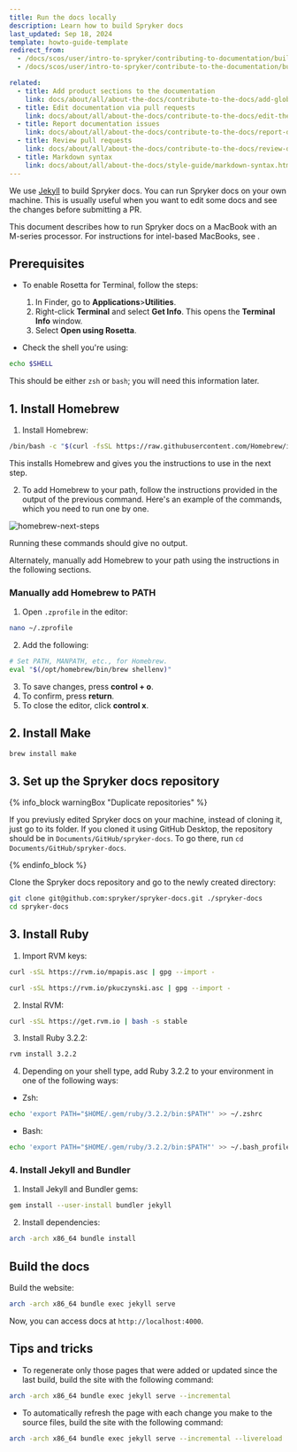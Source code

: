```yaml
---
title: Run the docs locally
description: Learn how to build Spryker docs
last_updated: Sep 18, 2024
template: howto-guide-template
redirect_from:
  - /docs/scos/user/intro-to-spryker/contributing-to-documentation/building-the-documentation-site.html
  - /docs/scos/user/intro-to-spryker/contribute-to-the-documentation/build-the-documentation-site.html

related:
  - title: Add product sections to the documentation
    link: docs/about/all/about-the-docs/contribute-to-the-docs/add-global-sections-to-the-docs.html
  - title: Edit documentation via pull requests
    link: docs/about/all/about-the-docs/contribute-to-the-docs/edit-the-docs-using-a-web-browser.html
  - title: Report documentation issues
    link: docs/about/all/about-the-docs/contribute-to-the-docs/report-docs-issues.html
  - title: Review pull requests
    link: docs/about/all/about-the-docs/contribute-to-the-docs/review-docs-pull-requests.html
  - title: Markdown syntax
    link: docs/about/all/about-the-docs/style-guide/markdown-syntax.html
---
```


We use [Jekyll](https://jekyllrb.com/) to build Spryker docs. You can run Spryker docs on your own machine. This is usually useful when you want to edit some docs and see the changes before submitting a PR.

This document describes how to run Spryker docs on a MacBook with an M-series processor. For instructions for intel-based MacBooks, see []().


## Prerequisites


* To enable Rosetta for Terminal, follow the steps:

  1. In Finder, go to **Applications**>**Utilities**.
  2. Right-click **Terminal** and select **Get Info**.
    This opens the **Terminal Info** window.
  3. Select **Open using Rosetta**.

* Check the shell you're using:
```bash
echo $SHELL
```

This should be either `zsh` or `bash`; you will need this information later.



## 1. Install Homebrew


1. Install Homebrew:

```bash
/bin/bash -c "$(curl -fsSL https://raw.githubusercontent.com/Homebrew/install/HEAD/install.sh)"
```
This installs Homebrew and gives you the instructions to use in the next step.


2. To add Homebrew to your path, follow the instructions provided in the output of the previous command. Here's an example of the commands, which you need to run one by one.

![homebrew-next-steps](https://spryker.s3.eu-central-1.amazonaws.com/docs/About/all/about-the-docs/run-the-docs-locally.md/homebrew-next-steps.png)

Running these commands should give no output.

Alternately, manually add Homebrew to your path using the instructions in the following sections.

### Manually add Homebrew to PATH

1. Open `.zprofile` in the editor:
```bash
nano ~/.zprofile
```

2. Add the following:
```bash
# Set PATH, MANPATH, etc., for Homebrew.
eval "$(/opt/homebrew/bin/brew shellenv)"
```

3. To save changes, press **control + o**.
4. To confirm, press **return**.
5. To close the editor, click **control x**.


## 2. Install Make

```bash
brew install make
```

## 3. Set up the Spryker docs repository

{% info_block warningBox "Duplicate repositories" %}

If you previusly edited Spryker docs on your machine, instead of cloning it, just go to its folder. If you cloned it using GitHub Desktop, the repository should be in `Documents/GitHub/spryker-docs`. To go there, run `cd Documents/GitHub/spryker-docs`.

{% endinfo_block %}

Clone the Spryker docs repository and go to the newly created directory:
```bash
git clone git@github.com:spryker/spryker-docs.git ./spryker-docs
cd spryker-docs
```

## 3. Install Ruby

1. Import RVM keys:
```bash
curl -sSL https://rvm.io/mpapis.asc | gpg --import -
```

```bash
curl -sSL https://rvm.io/pkuczynski.asc | gpg --import -
```

2. Instal RVM:

```bash
curl -sSL https://get.rvm.io | bash -s stable
```

3. Install Ruby 3.2.2:
```bash
rvm install 3.2.2
```

4. Depending on your shell type, add Ruby 3.2.2 to your environment in one of the following ways:
  * Zsh:
  ```bash
  echo 'export PATH="$HOME/.gem/ruby/3.2.2/bin:$PATH"' >> ~/.zshrc
  ```
  * Bash:
  ```bash
  echo 'export PATH="$HOME/.gem/ruby/3.2.2/bin:$PATH"' >> ~/.bash_profile
  ```



### 4. Install Jekyll and Bundler

1. Install Jekyll and Bundler gems:
```bash
gem install --user-install bundler jekyll
```

2. Install dependencies:

```bash
arch -arch x86_64 bundle install
```


## Build the docs

Build the website:
```bash
arch -arch x86_64 bundle exec jekyll serve
```

Now, you can access docs at `http://localhost:4000`.



## Tips and tricks

* To regenerate only those pages that were added or updated since the last build, build the site with the following command:
```bash
arch -arch x86_64 bundle exec jekyll serve --incremental
```

* To automatically refresh the page with each change you make to the source files, build the site with the following command:
```bash
arch -arch x86_64 bundle exec jekyll serve --incremental --livereload
```
